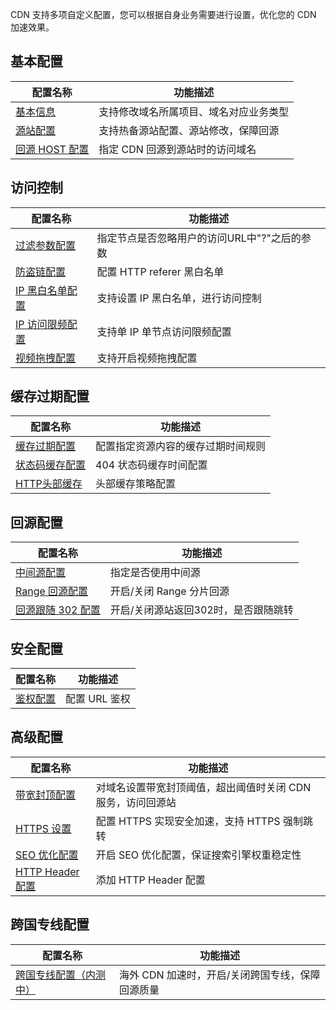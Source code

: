 CDN 支持多项自定义配置，您可以根据自身业务需要进行设置，优化您的 CDN 加速效果。

## 基本配置
| 配置名称                                     | 功能描述                |
| ---------------------------------------- | ------------------- |
| [基本信息](http://tce.fsphere.cn/doc/product/228/7864) | 支持修改域名所属项目、域名对应业务类型 |
| [源站配置](http://tce.fsphere.cn/doc/product/228/6289) | 支持热备源站配置、源站修改，保障回源  |
| [回源 HOST 配置](http://tce.fsphere.cn/doc/product/228/6293) | 指定 CDN 回源到源站时的访问域名  |

## 访问控制
| 配置名称                                     | 功能描述                      |
| ---------------------------------------- | ------------------------- |
| [过滤参数配置](http://tce.fsphere.cn/doc/product/228/6291) | 指定节点是否忽略用户的访问URL中"?"之后的参数 |
| [防盗链配置](http://tce.fsphere.cn/doc/product/228/6292) | 配置 HTTP referer 黑白名单      |
| [IP 黑白名单配置](http://tce.fsphere.cn/doc/product/228/6298) | 支持设置 IP 黑白名单，进行访问控制       |
| [IP 访问限频配置](http://tce.fsphere.cn/doc/product/228/6420) | 支持单 IP 单节点访问限频配置          |
| [视频拖拽配置](http://tce.fsphere.cn/doc/product/228/8111) | 支持开启视频拖拽配置                |


## 缓存过期配置
| 配置名称                                     | 功能描述              |
| ---------------------------------------- | ----------------- |
| [缓存过期配置](http://tce.fsphere.cn/doc/product/228/6290) | 配置指定资源内容的缓存过期时间规则 |
| [状态码缓存配置](http://tce.fsphere.cn/doc/product/228/6290) | 404 状态码缓存时间配置     |
| [HTTP头部缓存](http://tce.fsphere.cn/doc/product/228/6290) | 头部缓存策略配置          |

## 回源配置
| 配置名称                                     | 功能描述                 |
| ---------------------------------------- | -------------------- |
| [中间源配置](http://tce.fsphere.cn/doc/product/228/6294) | 指定是否使用中间源            |
| [Range 回源配置](http://tce.fsphere.cn/doc/product/228/7184) | 开启/关闭 Range 分片回源     |
| [回源跟随 302 配置](http://tce.fsphere.cn/doc/product/228/7183) | 开启/关闭源站返回302时，是否跟随跳转 |

## 安全配置

| 配置名称                                     | 功能描述      |
| ---------------------------------------- | --------- |
| [鉴权配置](http://tce.fsphere.cn/document/product/228/13677) | 配置 URL 鉴权 |

## 高级配置

| 配置名称                                     | 功能描述                             |
| ---------------------------------------- | -------------------------------- |
| [带宽封顶配置](http://tce.fsphere.cn/doc/product/228/7541) | 对域名设置带宽封顶阈值，超出阈值时关闭 CDN 服务，访问回源站 |
| [HTTPS 设置](http://tce.fsphere.cn/doc/product/228/6295) | 配置 HTTPS 实现安全加速，支持 HTTPS 强制跳转    |
| [SEO 优化配置](http://tce.fsphere.cn/doc/product/228/6297) | 开启 SEO 优化配置，保证搜索引擎权重稳定性          |
| [HTTP Header配置](http://tce.fsphere.cn/doc/product/228/6296) | 添加 HTTP Header 配置                |

## 跨国专线配置
| 配置名称                                     | 功能描述                        |
| ---------------------------------------- | --------------------------- |
| [跨国专线配置（内测中）](http://tce.fsphere.cn/doc/product/228/7854) | 海外 CDN 加速时，开启/关闭跨国专线，保障回源质量 |